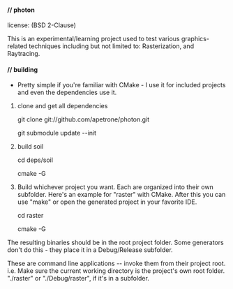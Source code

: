 #### // photon

license: (BSD 2-Clause)

This is an experimental/learning project used to test various graphics-related techniques including but not limited to:
Rasterization, and Raytracing.


#### // building


* Pretty simple if you're familiar with CMake - I use it for included projects and even the dependencies use it.

1. clone and get all dependencies

	git clone git://github.com/apetrone/photon.git

	git submodule update --init

2. build soil

	cd deps/soil

	cmake -G <generator>

3. Build whichever project you want. Each are organized into their own subfolder. Here's an example for "raster" with CMake. After this you can use "make" or open the generated project in your favorite IDE.

	cd raster

	cmake -G <generator>

The resulting binaries should be in the root project folder. Some generators don't do this - they place it in a Debug/Release subfolder.

These are command line applications -- invoke them from their project root. i.e. Make sure the current working directory is the project's own root folder. "./raster" or "./Debug/raster", if it's in a subfolder.
